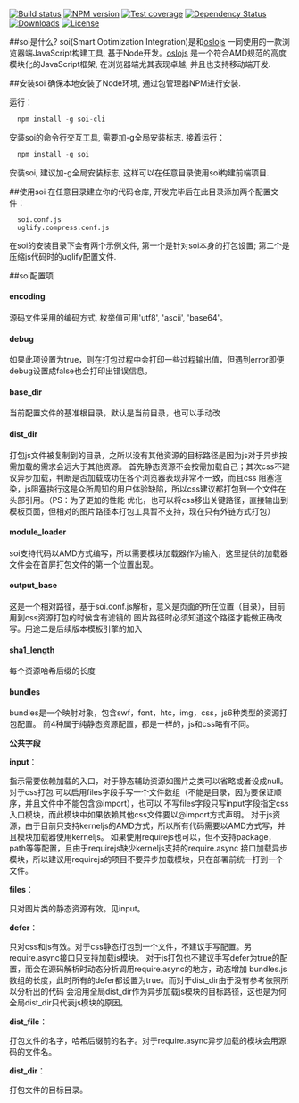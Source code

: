 [![Build status][travis-image]][travis-url]
[![NPM version][npm-image]][npm-url]
[![Test coverage][coveralls-image]][coveralls-url]
[![Dependency Status][david-image]][david-url]
[![Downloads][downloads-image]][downloads-url]
[![License][license-image]][license-url]

<style></style>

##soi是什么?
soi(Smart Optimization Integration)是和[oslojs](https://github.com/Saber-Team/oslojs)
一同使用的一款浏览器端JavaScript构建工具, 基于Node开发。[oslojs](https://github.com/Saber-Team/oslojs)
是一个符合AMD规范的高度模块化的JavaScript框架, 在浏览器端尤其表现卓越, 并且也支持移动端开发.

##安装soi
确保本地安装了Node环境, 通过包管理器NPM进行安装.

运行：
```javascript
  npm install -g soi-cli
```
安装soi的命令行交互工具, 需要加-g全局安装标志.
接着运行：
```javascript
  npm install -g soi
```
安装soi, 建议加-g全局安装标志, 这样可以在任意目录使用soi构建前端项目.

##使用soi
在任意目录建立你的代码仓库, 开发完毕后在此目录添加两个配置文件：
```
  soi.conf.js
  uglify.compress.conf.js
```
在soi的安装目录下会有两个示例文件, 第一个是针对soi本身的打包设置; 第二个是压缩js代码时的uglify配置文件.

##soi配置项
#### encoding
源码文件采用的编码方式, 枚举值可用'utf8', 'ascii', 'base64'。

#### debug
如果此项设置为true，则在打包过程中会打印一些过程输出值，但遇到error即便debug设置成false也会打印出错误信息。

#### base_dir
当前配置文件的基准根目录，默认是当前目录，也可以手动改

#### dist_dir
打包js文件被复制到的目录，之所以没有其他资源的目标路径是因为js对于异步按需加载的需求会远大于其他资源。
首先静态资源不会按需加载自己；其次css不建议异步加载，判断是否加载成功在各个浏览器表现非常不一致，而且css
阻塞渲染，js阻塞执行这是众所周知的用户体验缺陷，所以css建议都打包到一个文件在头部引用。（PS：为了更加的性能
优化，也可以将css移出关键路径，直接输出到模板页面，但相对的图片路径本打包工具暂不支持，现在只有外链方式打包）

#### module_loader
soi支持代码以AMD方式编写，所以需要模块加载器作为输入，这里提供的加载器文件会在首屏打包文件的第一个位置出现。

#### output_base
这是一个相对路径，基于soi.conf.js解析，意义是页面的所在位置（目录），目前用到css资源打包的时候含有滤镜的
图片路径时必须知道这个路径才能做正确改写。用途二是后续版本模板引擎的加入

#### sha1_length
每个资源哈希后缀的长度

#### bundles
bundles是一个映射对象，包含swf，font，htc，img，css，js6种类型的资源打包配置。
前4种属于纯静态资源配置，都是一样的，js和css略有不同。

**公共字段**

**input**：

指示需要依赖加载的入口，对于静态辅助资源如图片之类可以省略或者设成null。对于css打包
可以启用files字段手写一个文件数组（不能是目录，因为要保证顺序，并且文件中不能包含@import），也可以
不写files字段只写input字段指定css入口模块，而此模块中如果依赖其他css文件要以@import方式声明。
对于js资源，由于目前只支持kerneljs的AMD方式，所以所有代码需要以AMD方式写，并且模块加载器使用kerneljs。
如果使用requirejs也可以，但不支持package，path等等配置，且由于requirejs缺少kerneljs支持的require.async
接口加载异步模块，所以建议用requirejs的项目不要异步加载模块，只在部署前统一打到一个文件。

**files**：

只对图片类的静态资源有效。见input。

**defer**：

只对css和js有效。对于css静态打包到一个文件，不建议手写配置。另require.async接口只支持加载js模块。
对于js打包也不建议手写defer为true的配置，而会在源码解析时动态分析调用require.async的地方，动态增加
bundles.js数组的长度，此时所有的defer都设置为true。而对于dist_dir由于没有参考依照所以分析出的代码
会沿用全局dist_dir作为异步加载js模块的目标路径，这也是为何全局dist_dir只代表js模块的原因。

**dist_file**：

打包文件的名字，哈希后缀前的名字。对于require.async异步加载的模块会用源码的文件名。

**dist_dir**：

打包文件的目标目录。



[travis-image]: https://img.shields.io/travis/Saber-Team/soi.svg?style=flat-square
[travis-url]: https://travis-ci.org/Saber-Team/soi
[npm-image]: https://img.shields.io/npm/v/soi.svg?style=flat-square
[npm-url]: https://npmjs.org/package/soi
[node-image]: https://img.shields.io/node/v/soi.svg?style=flat-square
[node-url]: https://npmjs.org/package/soi
[david-image]: http://img.shields.io/david/Saber-Team/soi.svg?style=flat-square
[david-url]: https://david-dm.org/Saber-Team/soi
[coveralls-image]: https://img.shields.io/coveralls/Saber-Team/soi.svg?style=flat-square
[coveralls-url]: https://coveralls.io/r/Saber-Team/soi?branch=master
[downloads-image]: http://img.shields.io/npm/dm/soi.svg?style=flat-square
[downloads-url]: https://npmjs.org/package/soi
[license-image]: http://img.shields.io/npm/l/soi.svg?style=flat-square
[license-url]: LICENSE.md